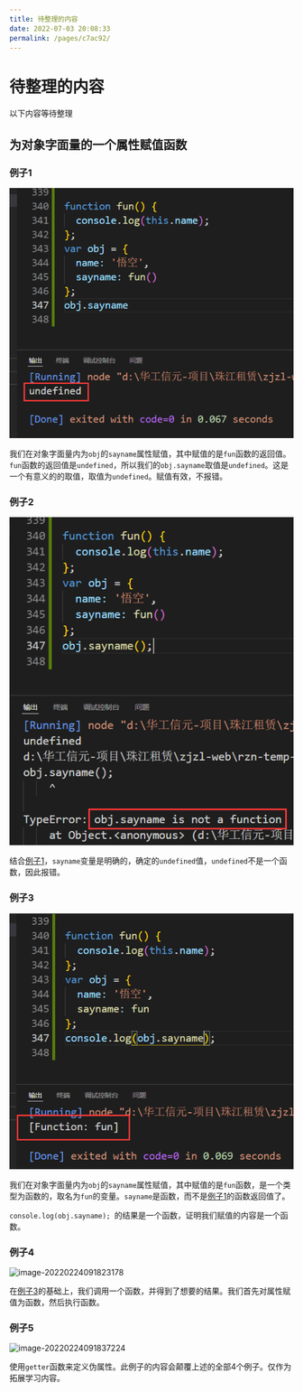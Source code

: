 ```yaml
---
title: 待整理的内容
date: 2022-07-03 20:08:33
permalink: /pages/c7ac92/
---
```


# 待整理的内容
以下内容等待整理




## 为对象字面量的一个属性赋值函数


### 例子1

![image-20220224091726292](https://raw.githubusercontent.com/RuanZhongNan/img-store/main/img/image-20220224091726292.png)

我们在对象字面量内为```obj```的```sayname```属性赋值，其中赋值的是```fun```函数的返回值。```fun```函数的返回值是```undefined```，所以我们的```obj.sayname```取值是```undefined```。这是一个有意义的的取值，取值为```undefined```。赋值有效，不报错。








### 例子2

![image-20220224091808996](https://raw.githubusercontent.com/RuanZhongNan/img-store/main/img/image-20220224091808996.png)

结合[例子1](#例子1)，```sayname```变量是明确的，确定的```undefined```值，```undefined```不是一个函数，因此报错。










### 例子3

![image-20220224091655389](https://raw.githubusercontent.com/RuanZhongNan/img-store/main/img/image-20220224091655389.png)

我们在对象字面量内为```obj```的```sayname```属性赋值，其中赋值的是```fun```函数，是一个类型为函数的，取名为```fun```的变量。```sayname```是函数，而不是[例子1](#例子1)的函数返回值了。

```console.log(obj.sayname); ```的结果是一个函数，证明我们赋值的内容是一个函数。











### 例子4 <Badge text='标准正解' />

![image-20220224091823178](https://raw.githubusercontent.com/RuanZhongNan/img-store/main/img/image-20220224091823178.png)

在[例子3](#例子3)的基础上，我们调用一个函数，并得到了想要的结果。我们首先对属性赋值为函数，然后执行函数。









### 例子5 <Badge type='error' text='拓展写法' />

![image-20220224091837224](https://raw.githubusercontent.com/RuanZhongNan/img-store/main/img/image-20220224091837224.png)

使用```getter```函数来定义伪属性。此例子的内容会颠覆上述的全部4个例子。仅作为拓展学习内容。

 
